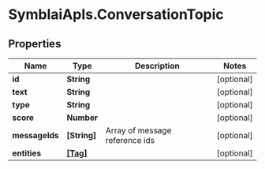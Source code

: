 # SymblaiApIs.ConversationTopic

## Properties
Name | Type | Description | Notes
------------ | ------------- | ------------- | -------------
**id** | **String** |  | [optional] 
**text** | **String** |  | [optional] 
**type** | **String** |  | [optional] 
**score** | **Number** |  | [optional] 
**messageIds** | **[String]** | Array of message reference ids | [optional] 
**entities** | [**[Tag]**](Tag.md) |  | [optional] 


